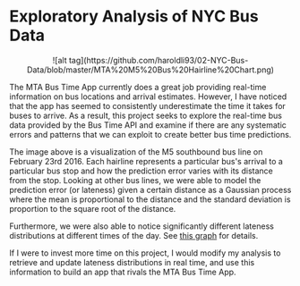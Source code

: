 # Exploratory Analysis of NYC Bus Data

<p align="center">
![alt tag](https://github.com/haroldli93/02-NYC-Bus-Data/blob/master/MTA%20M5%20Bus%20Hairline%20Chart.png)
</p>

The MTA Bus Time App currently does a great job providing real-time information on bus locations and arrival estimates. However, I have noticed that the app has seemed to consistently underestimate the time it takes for buses to arrive. As a result, this project seeks to explore the real-time bus data provided by the Bus Time API and examine if there are any systematic errors and patterns that we can exploit to create better bus time predictions.

The image above is a visualization of the M5 southbound bus line on February 23rd 2016. Each hairline represents a particular bus's arrival to a particular bus stop and how the prediction error varies with its distance from the stop. Looking at other bus lines, we were able to model the prediction error (or lateness) given a certain distance as a Gaussian process where the mean is proportional to the distance and the standard deviation is proportion to the square root of the distance.

Furthermore, we were also able to notice significantly different lateness distributions at different times of the day. See [this graph](https://github.com/haroldli93/02-NYC-Bus-Data/blob/master/MTA%20Bus%20Lateness%20Distribution.png) for details.

If I were to invest more time on this project, I would modify my analysis to retrieve and update lateness distributions in real time, and use this information to build an app that rivals the MTA Bus Time App.
